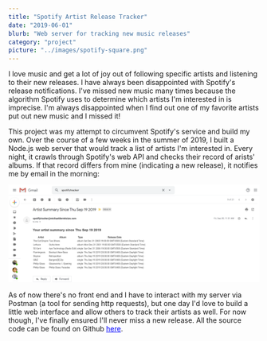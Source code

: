 ```yaml
---
title: "Spotify Artist Release Tracker"
date: "2019-06-01"
blurb: "Web server for tracking new music releases"
category: "project"
picture: "../images/spotify-square.png"
---
```

I love music and get a lot of joy out of following specific artists and listening to their new releases. I have always been disappointed with Spotify's release notifications. I've missed new music many times because the algorithm Spotify uses to determine which artists I'm interested in is imprecise. I'm always disappointed when I find out one of my favorite artists put out new music and I missed it!

This project was my attempt to circumvent Spotify's service and build my own. Over the course of a few weeks in the summer of 2019, I built a Node.js web server that would track a list of artists I'm interested in. Every night, it crawls through Spotify's web API and checks their record of arists' albums. If that record differs from mine (indicating a new release), it notifies me by email in the morning:

![Spotify Email](../images/spotify-email.png "An example of an email")

As of now there's no front end and I have to interact with my server via Postman (a tool for sending http requests), but one day I'd love to build a little web interface and allow others to track their artists as well. For now though, I've finally ensured I'll never miss a new release. All the source code can be found on Github <a href="https://github.com/mdermksian/spotify-tracker" style="color:blue;" target="_blank" rel="noopener noreferrer">here</a>.